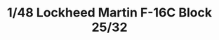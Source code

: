 ---
layout: product
title: "1/48 Lockheed Martin F-16C Block 25/32"
price: "7900" 
desc: "Maketa"
img_path: "/assets/img/61101.jpg"
brand: "N/A"
available: true
special_offer: true
new: false
soon: false
cat: "010000"
subcat: "010300"
subsubcat: "0N/A"
sifra: "61101"
---